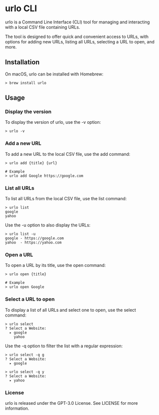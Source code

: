 # urlo CLI
urlo is a Command Line Interface (CLI) tool for managing and interacting with a local CSV file containing URLs.

The tool is designed to offer quick and convenient access to URLs, with options for adding new URLs, listing all URLs, selecting a URL to open, and more.

## Installation
On macOS, urlo can be installed with Homebrew:

```shell
> brew install urlo
```

## Usage
### Display the version
To display the version of urlo, use the -v option:

```shell
> urlo -v
```

### Add a new URL
To add a new URL to the local CSV file, use the add command:

```shell
> urlo add {title} {url}

# Example
> urlo add Google https://google.com
```
### List all URLs
To list all URLs from the local CSV file, use the list command:

```shell
> urlo list
google
yahoo
```

Use the -u option to also display the URLs:

```shell
> urlo list -u
google - https://google.com
yahoo  - https://yahoo.com
```
### Open a URL
To open a URL by its title, use the open command:

```shell
> urlo open {title}

# Example
> urlo open Google
```

### Select a URL to open
To display a list of all URLs and select one to open, use the select command:

```shell
> urlo select
? Select a Website: 
  ▸ google
    yahoo
```
Use the -q option to filter the list with a regular expression:

```shell
> urlo select -q g
? Select a Website: 
  ▸ google
  
> urlo select -q y
? Select a Website: 
  ▸ yahoo
```

### License
urlo is released under the GPT-3.0 License. See LICENSE for more information.
